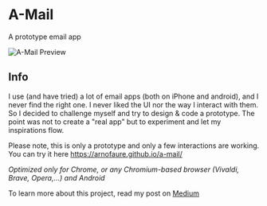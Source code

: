 # A-Mail
A prototype email app

![A-Mail Preview](A-MAIL-Preview-480px.gif)

## Info
I use (and have tried) a lot of email apps (both on iPhone and android), and I never find the right one. I never liked the UI nor the way I interact with them. So I decided to challenge myself and try to design & code a prototype. The point was not to create a "real app" but to experiment and let my inspirations flow.

Please note, this is only a prototype and only a few interactions are working.
You can try it here https://arnofaure.github.io/a-mail/

*Optimized only for Chrome, or any Chromium-based browser (Vivaldi, Brave, Opera,...) and Android*

To learn more about this project, read my post on [Medium](https://medium.com/@studionora/a-mail-e258d2e180f7)

